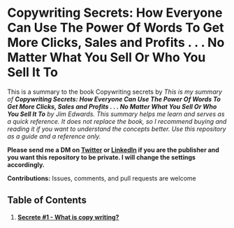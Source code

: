 # Copywriting Secrets: How Everyone Can Use The Power Of Words To Get More Clicks, Sales and Profits . . . No Matter What You Sell Or Who You Sell It To

This is a summary to the book Copywriting secrets by
*This is my summary of **Copywriting Secrets: How Everyone Can Use The Power Of Words To Get More Clicks, Sales and Profits . . . No Matter What You Sell Or Who You Sell It To** by Jim Edwards. This summary helps me learn and serves as a quick reference. It does not replace the book, so I recommend buying and reading it if you want to understand the concepts better. Use this repository as a guide and a reference only.*

**Please send me a DM on [Twitter](https://twitter.com/akuoko_konadu) or [LinkedIn](https://www.linkedin.com/in/konaduakwasiakuoko-codedkaa/) if you are the publisher and you want this repository to be private. I will change the settings accordingly.**

**Contributions:** Issues, comments, and pull requests are welcome

## Table of Contents

1. [**Secrete #1 - What is copy writing?**](/01-What-Is-Copy-Writing/README.md)
